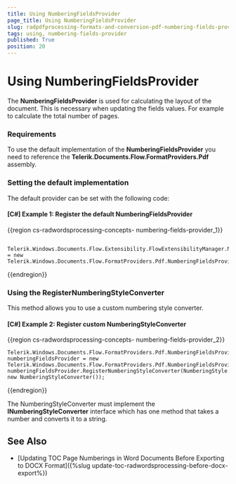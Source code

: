 ```yaml
---
title: Using NumberingFieldsProvider
page_title: Using NumberingFieldsProvider
slug: radpdfprocessing-formats-and-conversion-pdf-numbering-fields-provider
tags: using, numbering-fields-provider
published: True
position: 20
---
```


# Using NumberingFieldsProvider

The __NumberingFieldsProvider__ is used for calculating the layout of the document. This is necessary when updating the fields values. For example to calculate the total number of pages. 

### Requirements

To use the default implementation of the __NumberingFieldsProvider__ you need to reference the __**Telerik.Documents.Flow.FormatProviders.Pdf**__ assembly.

### Setting the default implementation

The default provider can be set with the following code:

#### __[C#] Example 1: Register the default NumberingFieldsProvider__

{{region cs-radwordsprocessing-concepts- numbering-fields-provider_1}}

	 Telerik.Windows.Documents.Flow.Extensibility.FlowExtensibilityManager.NumberingFieldsProvider = new Telerik.Windows.Documents.Flow.FormatProviders.Pdf.NumberingFieldsProvider();

{{endregion}}

### Using the RegisterNumberingStyleConverter

This method allows you to use a custom numbering style converter.

#### __[C#] Example 2: Register custom NumberingStyleConverter__

{{region cs-radwordsprocessing-concepts- numbering-fields-provider_2}}

	Telerik.Windows.Documents.Flow.FormatProviders.Pdf.NumberingFieldsProvider numberingFieldsProvider = new Telerik.Windows.Documents.Flow.FormatProviders.Pdf.NumberingFieldsProvider();
	numberingFieldsProvider.RegisterNumberingStyleConverter(NumberingStyle.ChineseCounting, new NumberingStyleConverter());
	

{{endregion}}

The NumberingStyleConverter must implement the **INumberingStyleConverter** interface which has one method that takes a number and converts it to a string.

## See Also

- [Updating TOC Page Numberings in Word Documents Before Exporting to DOCX Format]({%slug update-toc-radwordsprocessing-before-docx-export%}) 





